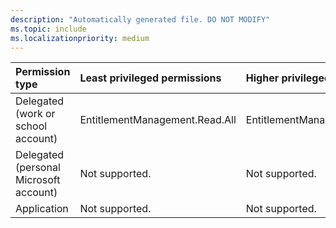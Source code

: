 ```yaml
---
description: "Automatically generated file. DO NOT MODIFY"
ms.topic: include
ms.localizationpriority: medium
---
```


|Permission type|Least privileged permissions|Higher privileged permissions|
|:---|:---|:---|
|Delegated (work or school account)|EntitlementManagement.Read.All|EntitlementManagement.ReadWrite.All|
|Delegated (personal Microsoft account)|Not supported.|Not supported.|
|Application|Not supported.|Not supported.|

